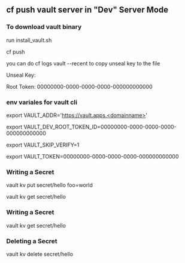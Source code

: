 ## cf push vault server in "Dev" Server Mode
### To download vault binary 
run install_vault.sh

cf push

you can do cf logs vault --recent to copy unseal key to the file

Unseal Key: <unsealkey>

Root Token: 00000000-0000-0000-0000-000000000000

### env variales for vault cli

export VAULT_ADDR='https://vault.apps.<domainname>'

export VAULT_DEV_ROOT_TOKEN_ID=00000000-0000-0000-0000-000000000000

export VAULT_SKIP_VERIFY=1

export VAULT_TOKEN=00000000-0000-0000-0000-000000000000


### Writing a Secret

vault kv put secret/hello foo=world

vault kv get secret/hello


### Writing a Secret

vault kv get secret/hello

### Deleting a Secret

vault kv delete secret/hello






